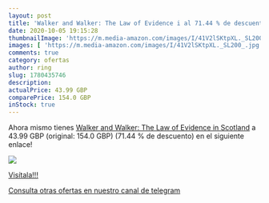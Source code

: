 ```yaml
---
layout: post
title: 'Walker and Walker: The Law of Evidence i al 71.44 % de descuento'
date: 2020-10-05 19:15:28
thumbnailImage: 'https://m.media-amazon.com/images/I/41V2lSKtpXL._SL200_.jpg'
images: [ 'https://m.media-amazon.com/images/I/41V2lSKtpXL._SL200_.jpg' ]
comments: true
category: ofertas
author: ring
slug: 1780435746
description:
actualPrice: 43.99 GBP
comparePrice: 154.0 GBP
inStock: true
---
```


Ahora mismo tienes [Walker and Walker: The Law of Evidence in Scotland](https://www.amazon.co.uk/dp/1780435746/?tag=redken01-21) a 43.99 GBP (original: 154.0 GBP) (71.44 %  de descuento) en el siguiente enlace!

[![](https://m.media-amazon.com/images/I/41V2lSKtpXL._SL200_.jpg)](https://www.amazon.co.uk/dp/1780435746/?tag=redken01-21)

[Visítala!!!](https://www.amazon.co.uk/dp/1780435746/?tag=redken01-21)

[Consulta otras ofertas en nuestro canal de telegram](https://t.me/s/ofertas25)
